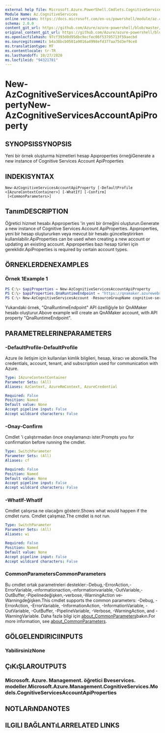 ```yaml
---
external help file: Microsoft.Azure.PowerShell.Cmdlets.CognitiveServices.dll-Help.xml
Module Name: Az.CognitiveServices
online version: https://docs.microsoft.com/en-us/powershell/module/az.cognitiveservices/new-azcognitiveservicesaccountapiproperty
schema: 2.0.0
content_git_url: https://github.com/Azure/azure-powershell/blob/master/src/CognitiveServices/CognitiveServices/help/New-AzCognitiveServicesAccountApiProperty.md
original_content_git_url: https://github.com/Azure/azure-powershell/blob/master/src/CognitiveServices/CognitiveServices/help/New-AzCognitiveServicesAccountApiProperty.md
ms.openlocfilehash: 97cf393d0d95dbc9ecfec06f53795713f59aecbd
ms.sourcegitcommit: b4a38bcb0501a9016a4998efd377aa75d3ef9ce8
ms.translationtype: MT
ms.contentlocale: tr-TR
ms.lasthandoff: 10/27/2020
ms.locfileid: "94321781"
---
```

# <span data-ttu-id="08001-101">New-AzCognitiveServicesAccountApiProperty</span><span class="sxs-lookup"><span data-stu-id="08001-101">New-AzCognitiveServicesAccountApiProperty</span></span>

## <span data-ttu-id="08001-102">SYNOPSIS</span><span class="sxs-lookup"><span data-stu-id="08001-102">SYNOPSIS</span></span>
<span data-ttu-id="08001-103">Yeni bir örnek oluşturma hizmetleri hesap Apıproperties örneği</span><span class="sxs-lookup"><span data-stu-id="08001-103">Generate a new instance of Cognitive Services Account ApiProperties</span></span>

## <span data-ttu-id="08001-104">INDEKI</span><span class="sxs-lookup"><span data-stu-id="08001-104">SYNTAX</span></span>

```
New-AzCognitiveServicesAccountApiProperty [-DefaultProfile <IAzureContextContainer>] [-WhatIf] [-Confirm]
 [<CommonParameters>]
```

## <span data-ttu-id="08001-105">Tanım</span><span class="sxs-lookup"><span data-stu-id="08001-105">DESCRIPTION</span></span>
<span data-ttu-id="08001-106">Öğretici hizmet hesabı Apıproperties 'in yeni bir örneğini oluşturun.</span><span class="sxs-lookup"><span data-stu-id="08001-106">Generate a new instance of Cognitive Services Account ApiProperties.</span></span>
<span data-ttu-id="08001-107">Apıproperties, yeni bir hesap oluştururken veya mevcut bir hesabı güncelleştirirken kullanılabilir.</span><span class="sxs-lookup"><span data-stu-id="08001-107">ApiProperties can be used when creating a new account or updating an existing account.</span></span>
<span data-ttu-id="08001-108">Apıproperties bazı hesap türleri için gereklidir.</span><span class="sxs-lookup"><span data-stu-id="08001-108">ApiProperties is required by certain account types.</span></span>

## <span data-ttu-id="08001-109">ÖRNEKLERDEN</span><span class="sxs-lookup"><span data-stu-id="08001-109">EXAMPLES</span></span>

### <span data-ttu-id="08001-110">Örnek 1</span><span class="sxs-lookup"><span data-stu-id="08001-110">Example 1</span></span>
```powershell
PS C:\> $apiProperties = New-AzCognitiveServicesAccountApiProperty
PS C:\> $apiProperties.QnaRuntimeEndpoint = "https://qnamaker.azurewebsites.net"
PS C:\> New-AzCognitiveServicesAccount -ResourceGroupName cognitive-services-resource-group -name qnamaker -Type QnAMaker -SkuName S0 -Locatio WestUS -ApiProperty $apiProperties
```

<span data-ttu-id="08001-111">Yukarıdaki örnek, "QnaRuntimeEndpoint" API özelliğiyle bir QnAMaker hesabı oluşturur.</span><span class="sxs-lookup"><span data-stu-id="08001-111">Above example will create an QnAMaker account, with API property "QnaRuntimeEndpoint".</span></span>


## <span data-ttu-id="08001-112">PARAMETRELERINE</span><span class="sxs-lookup"><span data-stu-id="08001-112">PARAMETERS</span></span>

### <span data-ttu-id="08001-113">-DefaultProfile</span><span class="sxs-lookup"><span data-stu-id="08001-113">-DefaultProfile</span></span>
<span data-ttu-id="08001-114">Azure ile iletişim için kullanılan kimlik bilgileri, hesap, kiracı ve abonelik.</span><span class="sxs-lookup"><span data-stu-id="08001-114">The credentials, account, tenant, and subscription used for communication with Azure.</span></span>

```yaml
Type: IAzureContextContainer
Parameter Sets: (All)
Aliases: AzContext, AzureRmContext, AzureCredential

Required: False
Position: Named
Default value: None
Accept pipeline input: False
Accept wildcard characters: False
```

### <span data-ttu-id="08001-115">-Onay</span><span class="sxs-lookup"><span data-stu-id="08001-115">-Confirm</span></span>
<span data-ttu-id="08001-116">Cmdlet 'i çalıştırmadan önce onaylamanızı ister.</span><span class="sxs-lookup"><span data-stu-id="08001-116">Prompts you for confirmation before running the cmdlet.</span></span>

```yaml
Type: SwitchParameter
Parameter Sets: (All)
Aliases: cf

Required: False
Position: Named
Default value: None
Accept pipeline input: False
Accept wildcard characters: False
```

### <span data-ttu-id="08001-117">-WhatIf</span><span class="sxs-lookup"><span data-stu-id="08001-117">-WhatIf</span></span>
<span data-ttu-id="08001-118">Cmdlet çalışırsa ne olacağını gösterir.</span><span class="sxs-lookup"><span data-stu-id="08001-118">Shows what would happen if the cmdlet runs.</span></span>
<span data-ttu-id="08001-119">Cmdlet çalışmaz.</span><span class="sxs-lookup"><span data-stu-id="08001-119">The cmdlet is not run.</span></span>

```yaml
Type: SwitchParameter
Parameter Sets: (All)
Aliases: wi

Required: False
Position: Named
Default value: None
Accept pipeline input: False
Accept wildcard characters: False
```

### <span data-ttu-id="08001-120">CommonParameters</span><span class="sxs-lookup"><span data-stu-id="08001-120">CommonParameters</span></span>
<span data-ttu-id="08001-121">Bu cmdlet ortak parametreleri destekler:-Debug,-ErrorAction,-ErrorVariable,-ınformationaction,-ınformationvariable,-OutVariable,-OutBuffer,-Pipelinedeğişken,-verbose,-WarningAction ve-Warningdeğişken.</span><span class="sxs-lookup"><span data-stu-id="08001-121">This cmdlet supports the common parameters: -Debug, -ErrorAction, -ErrorVariable, -InformationAction, -InformationVariable, -OutVariable, -OutBuffer, -PipelineVariable, -Verbose, -WarningAction, and -WarningVariable.</span></span> <span data-ttu-id="08001-122">Daha fazla bilgi için [about_CommonParameters](http://go.microsoft.com/fwlink/?LinkID=113216)bakın.</span><span class="sxs-lookup"><span data-stu-id="08001-122">For more information, see [about_CommonParameters](http://go.microsoft.com/fwlink/?LinkID=113216).</span></span>

## <span data-ttu-id="08001-123">GÖLGELENDIRICI</span><span class="sxs-lookup"><span data-stu-id="08001-123">INPUTS</span></span>

### <span data-ttu-id="08001-124">Yabilirsiniz</span><span class="sxs-lookup"><span data-stu-id="08001-124">None</span></span>

## <span data-ttu-id="08001-125">ÇıKıŞLAR</span><span class="sxs-lookup"><span data-stu-id="08001-125">OUTPUTS</span></span>

### <span data-ttu-id="08001-126">Microsoft. Azure. Management. öğretici Bveservices. modeller.</span><span class="sxs-lookup"><span data-stu-id="08001-126">Microsoft.Azure.Management.CognitiveServices.Models.CognitiveServicesAccountApiProperties</span></span>

## <span data-ttu-id="08001-127">NOTLARıNDA</span><span class="sxs-lookup"><span data-stu-id="08001-127">NOTES</span></span>

## <span data-ttu-id="08001-128">ILGILI BAĞLANTıLAR</span><span class="sxs-lookup"><span data-stu-id="08001-128">RELATED LINKS</span></span>
